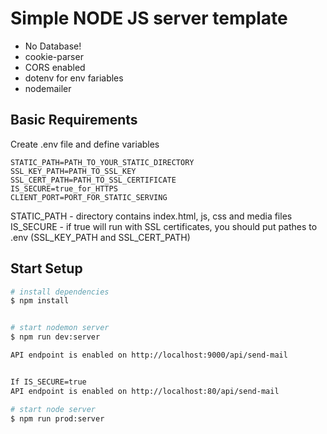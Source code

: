 # Simple NODE JS server template

- No Database!
- cookie-parser
- CORS enabled
- dotenv for env fariables
- nodemailer

## Basic Requirements

Create .env file and define variables

```
STATIC_PATH=PATH_TO_YOUR_STATIC_DIRECTORY
SSL_KEY_PATH=PATH_TO_SSL_KEY
SSL_CERT_PATH=PATH_TO_SSL_CERTIFICATE
IS_SECURE=true_for_HTTPS
CLIENT_PORT=PORT_FOR_STATIC_SERVING
```

STATIC_PATH - directory contains index.html, js, css and media files
IS_SECURE - if true will run with SSL certificates, you should put pathes to .env (SSL_KEY_PATH and SSL_CERT_PATH)

## Start Setup

```bash
# install dependencies
$ npm install


# start nodemon server
$ npm run dev:server

API endpoint is enabled on http://localhost:9000/api/send-mail


If IS_SECURE=true
API endpoint is enabled on http://localhost:80/api/send-mail

# start node server
$ npm run prod:server

```
